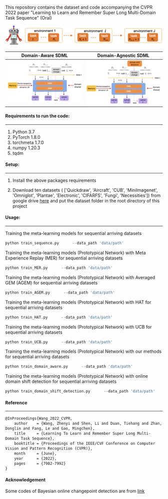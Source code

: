 This repository contains the dataset and code accompanying the CVPR 2022 paper "Learning to Learn and Remember Super Long Multi-Domain Task Sequence" (Oral)

![network structure](figure/metadomain.png  "Problem description")

<!-- ![network structure](figure/domainaware.png  "Problem description") -->

Domain-Aware SDML            |  Domain-Agnostic SDML
:-------------------------:|:-------------------------:
![](figure/domainaware.png  "Problem description")  |  ![](figure/domainagnostic.png  "Problem description")


#### Requirements to run the code:
---

1. Python 3.7
2. PyTorch 1.8.0
3. torchmeta 1.7.0
4. numpy 1.20.3
5. tqdm



#### Setup:
---

1. Install the above packages requirements

2. Download ten datasets ( ['Quickdraw', 'Aircraft', 'CUB', 'MiniImagenet', 'Omniglot', 'Plantae', 'Electronic', 'CIFARFS', 'Fungi', 'Necessities']) from google drive [here](https://drive.google.com/file/d/1e7T9WC6nIxm7DhhI-l5DgSy6Jz94fCe5/view?usp=sharing)
and put the dataset folder in the root directory of this project
   


#### Usage:
---

Training the meta-learning models for sequential arriving datasets

```python
python train_sequence.py      --data_path 'data/path'
```


Training the meta-learning models (Prototypical Network) with Meta Experience Replay (MER) for sequential arriving datasets

```python
python train_MER.py      --data_path 'data/path'
```


Training the meta-learning models (Prototypical Network) with Averaged GEM (AGEM) for sequential arriving datasets

```python
python train_AGEM.py      --data_path 'data/path'
```


Training the meta-learning models (Prototypical Network) with HAT for sequential arriving datasets

```python
python train_HAT.py      --data_path 'data/path'
```


Training the meta-learning models (Prototypical Network) with UCB for sequential arriving datasets

```python
python train_UCB.py      --data_path 'data/path'
```



Training the meta-learning models (Prototypical Network) with our methods for sequential arriving datasets

```python
python train_domain_aware.py      --data_path 'data/path'
```


Training the meta-learning models (Prototypical Network) with online domain shift detection for sequential arriving datasets

```python
python train_domain_shift_detection.py      --data_path 'data/path'
```




#### Reference
---


```
@InProceedings{Wang_2022_CVPR,
    author    = {Wang, Zhenyi and Shen, Li and Duan, Tiehang and Zhan, Donglin and Fang, Le and Gao, Mingchen},
    title     = {Learning To Learn and Remember Super Long Multi-Domain Task Sequence},
    booktitle = {Proceedings of the IEEE/CVF Conference on Computer Vision and Pattern Recognition (CVPR)},
    month     = {June},
    year      = {2022},
    pages     = {7982-7992}
}

```

#### Acknowledgement


Some codes of Bayesian online changepoint detection are from [link](https://github.com/epfl-lasa/changepoint-detection)